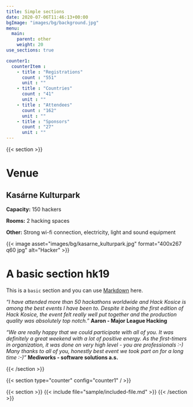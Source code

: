 ```yaml
---
title: Simple sections
date: 2020-07-06T11:46:13+00:00
bgImage: "images/bg/background.jpg"
menu:
  main:
    parent: other
    weight: 20
use_sections: true

counter1:
  counterItem :
    - title : "Registrations"
      count : "551"
      unit : ""
    - title : "Countries"
      count : "41"
      unit : ""
    - title : "Attendees"
      count : "162"
      unit : ""
    - title : "Sponsors"
      count : "27"
      unit : ""
---
```


{{< section >}}
# Venue 
## Kasárne Kulturpark

**Capacity:** 150 hackers

**Rooms:** 2 hacking spaces 

**Other:** Strong wi-fi connection, electricity, light and sound equipment

{{< image asset="images/bg/kasarne_kulturpark.jpg" format="400x267 q60 jpg" alt="Hacker" >}}


# A basic section hk19

This is a `basic` section and you can use [Markdown](https://www.markdownguide.org/basic-syntax/) here.

*“I have attended more than 50 hackathons worldwide and Hack Kosice is among the best events I have been to. Despite it being the first edition of Hack Kosice, the event felt really well put together and the production quality was absolutely top notch.”* **Aaron - Major League Hacking**

*“We are really happy that we could participate with all of you. It was definitely a great weekend with a lot of positive energy. As the first-timers in organization, it was done on very high level - you are professionals :-) Many thanks to all of you, honestly best event we took part on for a long time :-)”* **Mediworks - software solutions a.s.**

{{< /section >}}

{{< section type="counter" config="counter1" / >}}

{{< section >}}
{{< include file="sample/included-file.md" >}}
{{< /section >}}
